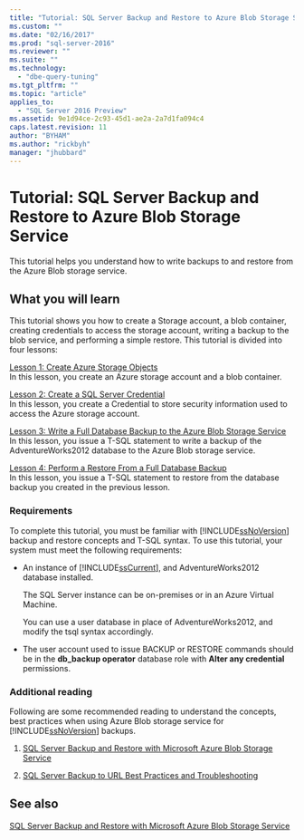 ```yaml
---
title: "Tutorial: SQL Server Backup and Restore to Azure Blob Storage Service | Microsoft Docs"
ms.custom: ""
ms.date: "02/16/2017"
ms.prod: "sql-server-2016"
ms.reviewer: ""
ms.suite: ""
ms.technology: 
  - "dbe-query-tuning"
ms.tgt_pltfrm: ""
ms.topic: "article"
applies_to: 
  - "SQL Server 2016 Preview"
ms.assetid: 9e1d94ce-2c93-45d1-ae2a-2a7d1fa094c4
caps.latest.revision: 11
author: "BYHAM"
ms.author: "rickbyh"
manager: "jhubbard"
---
```

# Tutorial: SQL Server Backup and Restore to Azure Blob Storage Service
This tutorial helps you understand how to write backups to and restore from the Azure Blob storage service.  
  
## What you will learn  
This tutorial shows you how to create a Storage account, a blob container, creating credentials to access the storage account, writing a backup to the blob service, and performing a simple restore. This tutorial is divided into four lessons:  
  
[Lesson 1: Create Azure Storage Objects](http://msdn.microsoft.com/library/74edd1fd-ab00-46f7-9e29-7ba3f1a446c5)  
In this lesson, you create an Azure storage account and a blob container.  
  
[Lesson 2: Create a SQL Server Credential](http://msdn.microsoft.com/library/64f8805c-1ddc-4c96-a47c-22917d12e1ab)  
In this lesson, you create a Credential to store security information used to access the Azure storage account.  
  
[Lesson 3: Write a Full Database Backup to the Azure Blob Storage Service](http://msdn.microsoft.com/library/454c8296-64e9-46ed-b141-5ebfbc8a4fe2)  
In this lesson, you issue a T-SQL statement to write a backup of the AdventureWorks2012 database to the Azure Blob storage service.  
  
[Lesson 4: Perform a Restore From a Full Database Backup](http://msdn.microsoft.com/library/580f76e6-9802-4abc-9043-db6de592c733)  
In this lesson, you issue a T-SQL statement to restore from the database backup you created in the previous lesson.  
  
### Requirements  
To complete this tutorial, you must be familiar with [!INCLUDE[ssNoVersion](../includes/ssnoversion-md.md)] backup and restore concepts and T-SQL syntax. To use this tutorial, your system must meet the following requirements:  
  
-   An instance of [!INCLUDE[ssCurrent](../includes/sscurrent-md.md)], and AdventureWorks2012 database installed.  
  
    The SQL Server instance can be on-premises or in an Azure Virtual Machine.  
  
    You can use a user database in place of AdventureWorks2012, and modify the tsql syntax accordingly.  
  
-   The user account used to issue BACKUP or RESTORE commands should be in the **db_backup operator** database role with **Alter any credential** permissions.  
  
### Additional reading  
Following are some recommended reading to understand the concepts, best practices when using Azure Blob storage service for [!INCLUDE[ssNoVersion](../includes/ssnoversion-md.md)] backups.  
  
1.  [SQL Server Backup and Restore with Microsoft Azure Blob Storage Service](../relational-databases/backup-restore/sql-server-backup-and-restore-with-microsoft-azure-blob-storage-service.md)  
  
2.  [SQL Server Backup to URL Best Practices and Troubleshooting](../relational-databases/backup-restore/sql-server-backup-to-url-best-practices-and-troubleshooting.md)  
  
## See also  
[SQL Server Backup and Restore with Microsoft Azure Blob Storage Service](../relational-databases/backup-restore/sql-server-backup-and-restore-with-microsoft-azure-blob-storage-service.md)

